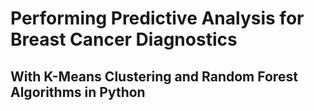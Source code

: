 # Performing Predictive Analysis for Breast Cancer Diagnostics
## With K-Means Clustering and Random Forest Algorithms in Python


